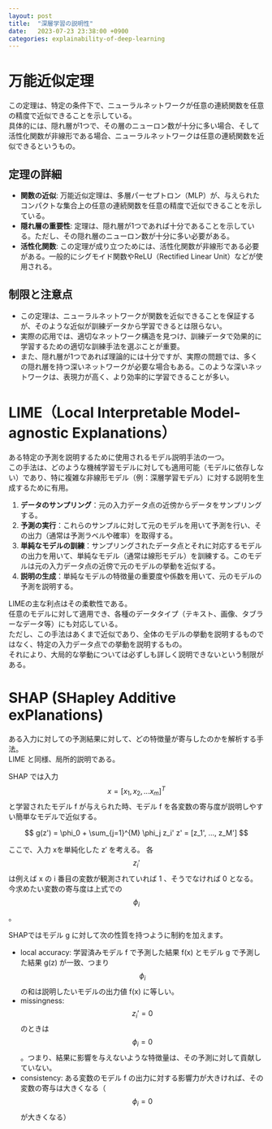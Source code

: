 ```yaml
---
layout: post
title:  "深層学習の説明性"
date:   2023-07-23 23:38:00 +0900
categories: explainability-of-deep-learning
---
```


# 万能近似定理

この定理は、特定の条件下で、ニューラルネットワークが任意の連続関数を任意の精度で近似できることを示している。  
具体的には、隠れ層が1つで、その層のニューロン数が十分に多い場合、そして活性化関数が非線形である場合、ニューラルネットワークは任意の連続関数を近似できるというもの。

## 定理の詳細

- **関数の近似**: 万能近似定理は、多層パーセプトロン（MLP）が、与えられたコンパクトな集合上の任意の連続関数を任意の精度で近似できることを示している。
- **隠れ層の重要性**: 定理は、隠れ層が1つであれば十分であることを示している。ただし、その隠れ層のニューロン数が十分に多い必要がある。
- **活性化関数**: この定理が成り立つためには、活性化関数が非線形である必要がある。一般的にシグモイド関数やReLU（Rectified Linear Unit）などが使用される。

## 制限と注意点

- この定理は、ニューラルネットワークが関数を近似できることを保証するが、そのような近似が訓練データから学習できるとは限らない。
- 実際の応用では、適切なネットワーク構造を見つけ、訓練データで効果的に学習するための適切な訓練手法を選ぶことが重要。
- また、隠れ層が1つであれば理論的には十分ですが、実際の問題では、多くの隠れ層を持つ深いネットワークが必要な場合もある。このような深いネットワークは、表現力が高く、より効率的に学習できることが多い。

# LIME（Local Interpretable Model-agnostic Explanations）

ある特定の予測を説明するために使用されるモデル説明手法の一つ。  
この手法は、どのような機械学習モデルに対しても適用可能（モデルに依存しない）であり、特に複雑な非線形モデル（例：深層学習モデル）に対する説明を生成するために有用。

1. **データのサンプリング**：元の入力データ点の近傍からデータをサンプリングする。
2. **予測の実行**：これらのサンプルに対して元のモデルを用いて予測を行い、その出力（通常は予測ラベルや確率）を取得する。
3. **単純なモデルの訓練**：サンプリングされたデータ点とそれに対応するモデルの出力を用いて、単純なモデル（通常は線形モデル）を訓練する。このモデルは元の入力データ点の近傍で元のモデルの挙動を近似する。
4. **説明の生成**：単純なモデルの特徴量の重要度や係数を用いて、元のモデルの予測を説明する。

LIMEの主な利点はその柔軟性である。  
任意のモデルに対して適用でき、各種のデータタイプ（テキスト、画像、タブラーなデータ等）にも対応している。  
ただし、この手法はあくまで近似であり、全体のモデルの挙動を説明するものではなく、特定の入力データ点での挙動を説明するもの。  
それにより、大局的な挙動については必ずしも詳しく説明できないという制限がある。

# SHAP (SHapley Additive exPlanations)

ある入力に対しての予測結果に対して、どの特徴量が寄与したのかを解析する手法。  
LIME と同様、局所的説明である。  

SHAP では入力 $$x = [x_1, x_2, ...x_m]^T$$ と学習されたモデル f が与えられた時、モデル f を各変数の寄与度が説明しやすい簡単なモデルで近似する。

$$
g(z') = \phi_0 + \sum_{j=1}^{M} \phi_j z_i'
z' = [z_1', ..., z_M']
$$

ここで、入力 xを単純化した z′ を考える。
各 $$z_i'$$ は例えば x の i 番目の変数が観測されていれば 1 、そうでなければ 0 となる。
今求めたい変数の寄与度は上式での $$\phi_i$$ 。  
  
SHAPではモデル g に対して次の性質を持つように制約を加えます。  
  
- local accuracy: 学習済みモデル f で予測した結果 f(x) とモデル g で予測した結果 g(z) が一致、つまり $$\phi_i$$ の和は説明したいモデルの出力値 f(x) に等しい。
- missingness: $$z_i' = 0$$ のときは $$\phi_i = 0$$ 。つまり、結果に影響を与えないような特徴量は、その予測に対して貢献していない。
- consistency: ある変数のモデル f の出力に対する影響力が大きければ、その変数の寄与は大きくなる（ $$\phi_i = 0$$ が大きくなる）